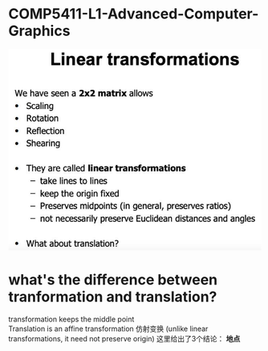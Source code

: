 # COMP5411-L1-Advanced-Computer-Graphics
![](README_files/1.jpg)
# what's the difference between tranformation and translation?
transformation keeps the middle point  
Translation is an affine transformation 仿射变换 (unlike linear transformations, it need not preserve origin)
这里给出了3个结论：
**地点**
